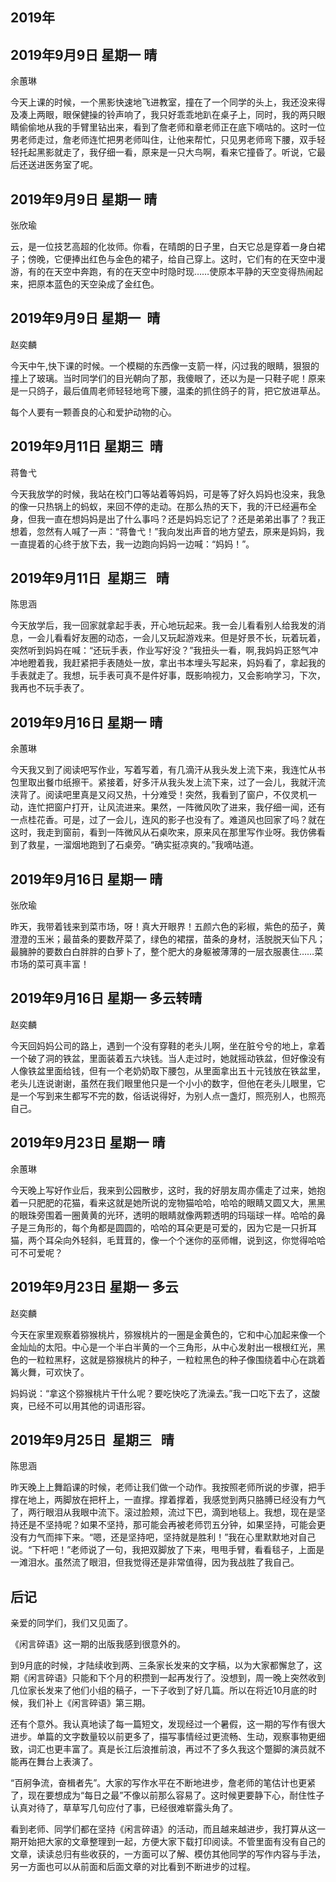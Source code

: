 ## 2019年
## 2019年9月9日 星期一 晴
余蕙琳

今天上课的时候，一个黑影快速地飞进教室，撞在了一个同学的头上，我还没来得及凑上两眼，眼保健操的铃声响了，我只好乖乖地趴在桌子上，同时，我的两只眼睛偷偷地从我的手臂里钻出来，看到了詹老师和章老师正在底下嘀咕的。这时一位男老师走过，詹老师连忙把男老师叫住，让他来帮忙，只见男老师弯下腰，双手轻轻托起黑影就走了，我仔细一看，原来是一只大鸟啊，看来它撞昏了。听说，它最后还送进医务室了呢。

## 2019年9月9日 星期一 晴
张欣瑜

云，是一位技艺高超的化妆师。你看，在晴朗的日子里，白天它总是穿着一身白裙子；傍晚，它便捧出红色与金色的裙子，给自己穿上。这时，它们有的在天空中漫游，有的在天空中奔跑，有的在天空中时隐时现……使原本平静的天空变得热闹起来，把原本蓝色的天空染成了金红色。

## 2019年9月9日 星期一  晴
赵奕麟

今天中午,快下课的时候。一个模糊的东西像一支箭一样，闪过我的眼睛，狠狠的撞上了玻璃。当时同学们的目光朝向了那，我傻眼了，还以为是一只鞋子呢！原来是一只鸽子，最后值周老师轻轻地弯下腰，温柔的抓住鸽子的背，把它放进草丛。

每个人要有一颗善良的心和爱护动物的心。

## 2019年9月11日 星期三  晴
蒋鲁弋

今天我放学的时候，我站在校门口等站着等妈妈，可是等了好久妈妈也没来，我急的像一只热锅上的蚂蚁，来回不停的走动。在那么热的天下，我的汗已经遍布全身，但我一直在想妈妈是出了什么事吗？还是妈妈忘记了？还是弟弟出事了？我正想着，忽然有人喊了一声：“蒋鲁弋！”我向发出声音的地方望去，原来是妈妈，我一直提着的心终于放下去，我一边跑向妈妈一边喊：“妈妈！”。

## 2019年9月11日  星期三   晴
陈思涵

今天放学后，我一回家就拿起手表，开心地玩起来。我一会儿看看别人给我发的消息，一会儿看看好友圈的动态，一会儿又玩起游戏来。但是好景不长，玩着玩着，突然听到妈妈在喊：“还玩手表，作业写好没？”我扭头一看，啊,我妈妈正怒气冲冲地瞪着我，我赶紧把手表随处一放，拿出书本埋头写起来，妈妈看了，拿起我的手表就走了。我想，玩手表可真不是件好事，既影响视力，又会影响学习，下次，我再也不玩手表了。	

## 2019年9月16日 星期一 晴
余蕙琳  

今天我又到了阅读吧写作业，写着写着，有几滴汗从我头发上流下来，我连忙从书包里取出餐巾纸擦干。紧接着，好多汗从我头发上流下来，过了一会儿，我就汗流浃背了。阅读吧里真是又闷又热，十分难受！突然，我看到了窗户，不仅灵机一动，连忙把窗户打开，让风流进来。果然，一阵微风吹了进来，我仔细一闻，还有一点桂花香。可是，过了一会儿，连风的影子也没有了。难道风也回家了吗？就在这时，我走到窗前，看到一阵微风从石桌吹来，原来风在那里写作业呀。我仿佛看到了救星，一溜烟地跑到了石桌旁。“确实挺凉爽的。”我嘀咕道。

## 2019年9月16日 星期一 晴
张欣瑜

昨天，我带着钱来到菜市场，呀！真大开眼界！五颜六色的彩椒，紫色的茄子，黄澄澄的玉米；最苗条的要数芹菜了，绿色的裙摆，苗条的身材，活脱脱天仙下凡；最臃肿的要数白白胖胖的白萝卜了，整个肥大的身躯被薄薄的一层衣服裹住……菜市场的菜可真丰富！ 

## 2019年9月16日 星期一 多云转晴
赵奕麟

今天回妈妈公司的路上，遇到一个没有穿鞋的老头儿啊，坐在脏兮兮的地上，拿着一个破了洞的铁盆，里面装着五六块钱。当人走过时，她就摇动铁盆，但好像没有人像铁盆里面给钱，但有一个老奶奶取下腰包，从里面拿出五十元钱放在铁盆里，老头儿连说谢谢，虽然在我们眼里他只是一个小小的数字，但他在老头儿眼里，它是一个写到来生都写不完的数，俗话说得好，为别人点一盏灯，照亮别人，也照亮自己。

## 2019年9月23日 星期一 晴
余蕙琳

今天晚上写好作业后，我来到公园散步，这时，我的好朋友周亦儒走了过来，她抱着一只肥肥的花猫，看来这就是她所说的宠物猫哈哈，哈哈的眼睛又圆又大，黑黑的眼珠旁围着一圈黄黄的光环，透明的眼睛就像两颗透明的玛瑙球一样。哈哈的鼻子是三角形的，每个角都是圆圆的，哈哈的耳朵更是可爱的，因为它是一只折耳猫，两个耳朵向外轻斜，毛茸茸的，像一个个迷你的巫师帽，说到这，你觉得哈哈可不可爱呢？

## 2019年9月23日 星期一 多云
赵奕麟

今天在家里观察着猕猴桃片，猕猴桃片的一圈是金黄色的，它和中心加起来像一个金灿灿的太阳。中心是一个半白半黄的一个三角形，从中心发射出一根根红光，黑色的一粒粒黑籽，这就是猕猴桃片的种子，一粒粒黑色的种子像围绕着中心在跳着篝火舞，可欢快了。

妈妈说：“拿这个猕猴桃片干什么呢？要吃快吃了洗澡去。”我一口吃下去了，这酸爽，已经不可以用其他的词语形容。

## 2019年9月25日  星期三   晴
陈思涵

昨天晚上上舞蹈课的时候，老师让我们做一个动作。我按照老师所说的步骤，把手撑在地上，两脚放在把杆上，一直撑。撑着撑着，我感觉到两只胳膊已经没有力气了，两行眼泪从我眼中流下。滚过脸颊，流过下巴，滴到地毯上。我想，现在是坚持还是不坚持呢？如果不坚持，那可能会再被老师罚五分钟，如果坚持，可能会更没有力气而摔下来。“嗯，还是坚持吧，坚持就是胜利！”我在心里默默地对自己说。“下杆吧！”老师说了一句，我把双脚放了下来，甩甩手臂，看看毯子，上面是一滩泪水。虽然流了眼泪，但我觉得还是非常值得，因为我战胜了我自己。

## 后记

亲爱的同学们，我们又见面了。

《闲言碎语》这一期的出版我感到很意外的。

到9月底的时候，才陆续收到两、三条家长发来的文字稿，以为大家都懈怠了，这期《闲言碎语》只能和下个月的积攒到一起再发行了。没想到，周一晚上突然收到几位家长发来了他们小组的稿子，一下子收到了好几篇。所以在将近10月底的时候，我们补上《闲言碎语》第三期。

还有个意外。我认真地读了每一篇短文，发现经过一个暑假，这一期的写作有很大进步。单篇的文字数量较以前更多了，描写事情经过更流畅、生动，观察事物更细致，词汇也更丰富了。真是长江后浪推前浪，再过不了多久我这个蹩脚的演员就不能再在舞台上表演了。

“百舸争流，奋楫者先”。大家的写作水平在不断地进步，詹老师的笔估计也更紧了，现在要想成为“每日之最”不像以前那么容易了。这时候更要静下心，耐住性子认真对待了，草草写几句应付了事，已经很难崭露头角了。

看到老师、同学们都在坚持《闲言碎语》的活动，而且越来越进步，我打算从这一期开始把大家的文章整理到一起，方便大家下载打印阅读。不管里面有没有自己的文章，读读总归有些收获的，一方面可以了解、模仿其他同学的写作内容与手法，另一方面也可以从前面和后面文章的对比看到不断进步的过程。